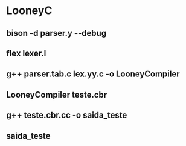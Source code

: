 # LooneyC


## bison -d parser.y --debug
## flex lexer.l
## g++ parser.tab.c lex.yy.c -o LooneyCompiler
## LooneyCompiler teste.cbr
## g++ teste.cbr.cc -o saida_teste
## saida_teste
